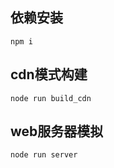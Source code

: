 ## 依赖安装

```shell
npm i
```

## cdn模式构建

```shell
node run build_cdn
```

## web服务器模拟

```shell
node run server
```